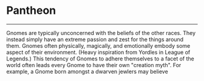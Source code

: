 # Pantheon
***
Gnomes are typically unconcerned with the beliefs of the other races. They instead simply have an extreme passion and zest for the things around them. Gnomes often physically, magically, and emotionally embody some aspect of their environment. (Heavy inspiration from Yordles in League of Legends.) This tendency of Gnomes to adhere themselves to a facet of the world often leads every Gnome to have their own "creation myth". For example, a Gnome born amongst a dwarven jewlers may believe